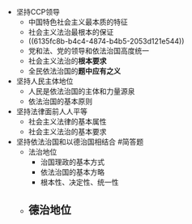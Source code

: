 - 坚持CCP领导
	- 中国特色社会主义最本质的特征
	- 社会主义法治最根本的保证
	- ((6135fc8b-b4c4-4874-b4b5-2053d121e544))
	- 党和法、党的领导和依法治国高度统一
	- 社会主义法治的**根本要求**
	- 全民依法治国的**题中应有之义**
- 坚持人民主体地位
	- 人民是依法治国的主体和力量源泉
	- 依法治国的基本原则
- 坚持法律面前人人平等
	- 社会主义法律的基本属性
	- 社会主义法治的基本要求
- 坚持依法治国和以德治国相结合 #简答题
	- 法治地位
		- 治国理政的基本方式
		- 依法治国的基本方略
		- 根本性、决定性、统一性
	- 德治地位
		-